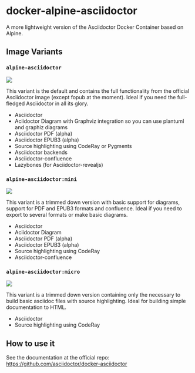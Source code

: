 # docker-alpine-asciidoctor

A more lightweight version of the Asciidoctor Docker Container based on Alpine.

## Image Variants

### `alpine-asciidoctor`

[![](https://images.microbadger.com/badges/image/sruehl/alpine-asciidoctor.svg)](http://microbadger.com/images/sruehl/alpine-asciidoctor "Get your own image badge on microbadger.com")

This variant is the default and contains the full functionality from the official Asciidoctor image (except fopub at the moment). Ideal if you need the full-fledged Asciidoctor in all its glory.

* Asciidoctor
* Aciidoctor Diagram with Graphviz integration so you can use plantuml and graphiz diagrams
* Asciidoctor PDF (alpha)
* Asciidoctor EPUB3 (alpha)
* Source highlighting using CodeRay or Pygments
* Asciidoctor backends
* Asciidoctor-confluence
* Lazybones (for Asciidoctor-revealjs)

### `alpine-asciidoctor:mini`

[![](https://images.microbadger.com/badges/image/sruehl/alpine-asciidoctor:mini.svg)](http://microbadger.com/images/sruehl/alpine-asciidoctor:mini "Get your own image badge on microbadger.com")

This variant is a trimmed down version with basic support for diagrams, support for PDF and EPUB3 formats and confluence. Ideal if you need to export to several formats or make basic diagrams.

* Asciidoctor
* Aciidoctor Diagram
* Asciidoctor PDF (alpha)
* Asciidoctor EPUB3 (alpha)
* Source highlighting using CodeRay
* Asciidoctor-confluence

### `alpine-asciidoctor:micro`

[![](https://images.microbadger.com/badges/image/sruehl/alpine-asciidoctor:micro.svg)](http://microbadger.com/images/sruehl/alpine-asciidoctor:micro "Get your own image badge on microbadger.com")

This variant is a trimmed down version containing only the necessary to build basic asciidoc files with source highlighting. Ideal for building simple documentation to HTML.

* Asciidoctor
* Source highlighting using CodeRay

## How to use it

See the documentation at the official repo: https://github.com/asciidoctor/docker-asciidoctor
